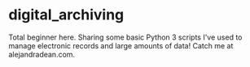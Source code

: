 # digital_archiving
Total beginner here. Sharing some basic Python 3 scripts I've used to manage electronic records and large amounts of data! 
Catch me at alejandradean.com.
